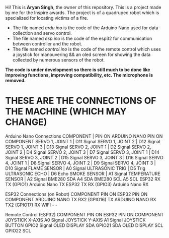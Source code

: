 Hi! This is **Aryan Singh**, the owner of this repository. This is a project made by me for the Inspire awards. The project is of a quadruped robot which is specialized for locating victims of a fire. 

- The file named *ardu.ino* is the code of the Arduino Nano used for data collection and servo control.
- The file named *esp.ino* is the code of the esp32 for communication between controller and the robot.
- The file named *control.ino* is the code of the remote control which uses a joystick for manouvering && an oled screen for showing the data collected by numerous sensors of the robot.

**The code is under development so there is still much to be done like improving functions, improving compatibility, etc. The microphone is removed.**

# THESE ARE THE CONNECTIONS OF THE MACHINE (WHICH MAY CHANGE)

Arduino Nano Connections
COMPONENT	          |  PIN ON ARDUINO NANO	PIN ON COMPONENT
SERVO 1, JOINT 1	  |  D11	Signal
SERVO 1, JOINT 2	  |  D12	Signal
SERVO 1, JOINT 3	  |  D13	Signal
SERVO 2, JOINT 1	  |  D2	Signal
SERVO 2, JOINT 2	  |  D4	Signal
SERVO 2, JOINT 3	  |  D7	Signal
SERVO 3, JOINT 1	  |  D14	Signal
SERVO 3, JOINT 2	  |  D15	Signal
SERVO 3, JOINT 3	  |  D16	Signal
SERVO 4, JOINT 1	  |  D8	Signal
SERVO 4, JOINT 2	  |  D9	Signal
SERVO 4, JOINT 3	  |  D10	Signal
FLAME SENSOR	      |  A0	Signal
ULTRASONIC TRIG	    |  D5	Trig
ULTRASONIC ECHO	    |  D6	Echo
SMOKE SENSOR	      |  A1	Signal
TEMPERATURE SENSOR  |	 A2	Signal
BME280 SDA	A4	SDA
BME280 SCL	A5	SCL
ESP32 RX	TX (GPIO1)	Arduino Nano TX
ESP32 TX	RX (GPIO3)	Arduino Nano RX

ESP32 Connections (on Robot)
COMPONENT	PIN ON ESP32	PIN ON COMPONENT
ARDUINO NANO TX	RX2 (GPIO16)	TX
ARDUINO NANO RX	TX2 (GPIO17)	RX
WIFI	-	-

Remote Control (ESP32)
COMPONENT	PIN ON ESP32	PIN ON COMPONENT
JOYSTICK X-AXIS	A0	Signal
JOYSTICK Y-AXIS	A1	Signal
JOYSTICK BUTTON	GPIO2	Signal
OLED DISPLAY SDA	GPIO21	SDA
OLED DISPLAY SCL	GPIO22	SCL


